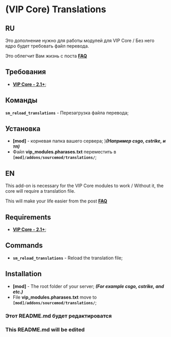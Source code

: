 # (VIP Core) Translations

## RU
Это дополнение нужно для работы модулей для VIP Core / Без него ядро будет требовать файл перевода.

Это облегчит Вам жизнь с поста **[FAQ](https://hlmod.ru/posts/274178)**

## Требования
- **[VIP Core - 2.1+](https://hlmod.ru/resources/245/)**;

## Команды
**`sm_reload_translations`** - Перезагрузка файла перевода;

## Установка
- **[mod]** - корневая папка вашего сервера; )***(Например **csgo**, **cstrike**, и **тп**)***
- Файл **vip_modules.pharases.txt** переместить в **`[mod]/addons/sourcemod/translations/`**;

## EN
This add-on is necessary for the VIP Core modules to work / Without it, the core will require a translation file.

This will make your life easier from the post **[FAQ](https://hlmod.ru/posts/274178)**

## Requirements
- **[VIP Core - 2.1+](https://hlmod.ru/resources/245/)**;

## Commands
- **`sm_reload_translations`** - Reload the translation file;

## Installation
- **[mod]** - The root folder of your server; ***(For example **csgo**, **cstrike**, and **etc**.)***
- File **vip_modules.pharases.txt** move to **`[mod]/addons/sourcemod/translations/`**;

### Этот README.md будет редактироватся
### This README.md will be edited
